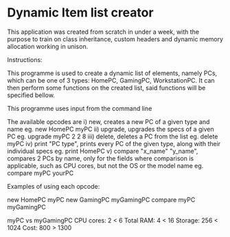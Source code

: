 # Dynamic Item list creator
This application was created from scratch in under a week, with the purpose to train on class inheritance, custom headers and dynamic memory allocation working in unison.


Instructions:

This programme is used to create a dynamic list of elements, namely PCs, which can be one of 3 types: HomePC, GamingPC, WorkstationPC. It can then perform some functions on the created list, said functions will be specified bellow.


This programme uses input from the command line

The available opcodes are
    i) new,  creates a new PC of a given type and name eg. new HomePC myPC 
    ii) upgrade, upgrades the specs of a given PC eg. upgrade myPC 2 2 8 
    iii) delete, deletes a PC from the list eg. delete myPC 
    iv) print "PC type", prints every PC of the given type, along with their individual specs eg. print HomePC 
    v) compare "x_name" "y_name", compares 2 PCs by name, only for the fields where comparison is applicable, such as CPU cores, but not the OS or the model name eg. compare myPC yourPC 

Examples of using each opcode:

new HomePC myPC
new GamingPC myGamingPC
compare myPC myGamingPC

myPC vs myGamingPC
CPU cores: 2 < 6
Total RAM: 4 < 16
Storage: 256 < 1024
Cost: 800 > 1300
